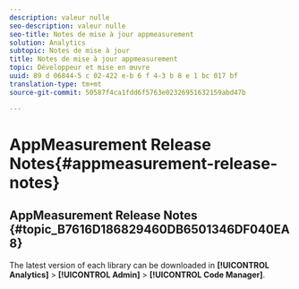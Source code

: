 ```yaml
---
description: valeur nulle
seo-description: valeur nulle
seo-title: Notes de mise à jour appmeasurement
solution: Analytics
subtopic: Notes de mise à jour
title: Notes de mise à jour appmeasurement
topic: Développeur et mise en œuvre
uuid: 89 d 06844-5 c 02-422 e-b 6 f 4-3 b 8 e 1 bc 017 bf
translation-type: tm+mt
source-git-commit: 50587f4ca1fdd6f5763e02326951632159abd47b

---
```



# AppMeasurement Release Notes{#appmeasurement-release-notes}

## AppMeasurement Release Notes {#topic_B7616D186829460DB6501346DF040EA8}

The latest version of each library can be downloaded in **[!UICONTROL Analytics]** &gt; **[!UICONTROL Admin]** &gt; **[!UICONTROL Code Manager]**.
